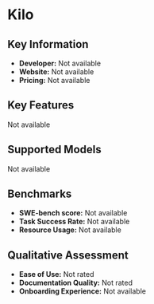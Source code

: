# Kilo

## Key Information

- **Developer:** Not available
- **Website:** Not available
- **Pricing:** Not available

## Key Features

Not available

## Supported Models

Not available

## Benchmarks

- **SWE-bench score:** Not available
- **Task Success Rate:** Not available
- **Resource Usage:** Not available

## Qualitative Assessment

- **Ease of Use:** Not rated
- **Documentation Quality:** Not rated
- **Onboarding Experience:** Not available
